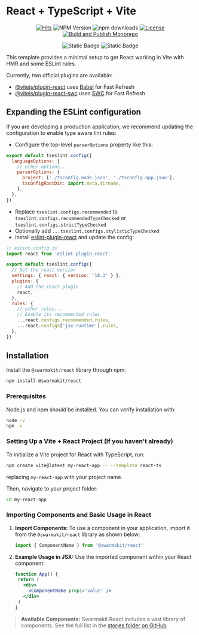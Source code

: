 # React + TypeScript + Vite

<div style="text-align: center;">

[![Hits](https://hits.seeyoufarm.com/api/count/incr/badge.svg?url=https%3A%2F%2Fgithub.com%2Fswarmauri%2Fswarmakit%2Ftree%2Fmaster%2Flibs%2Freact&count_bg=%2379C83D&title_bg=%23555555&icon=&icon_color=%23E7E7E7&title=hits&edge_flat=false)](https://hits.seeyoufarm.com)
![NPM Version](https://img.shields.io/npm/v/%40swarmakit%2Freact)
![npm downloads](https://img.shields.io/npm/dt/@swarmakit/react.svg)
[![License](https://img.shields.io/badge/License-Apache_2.0-blue.svg)](https://opensource.org/licenses/Apache-2.0)
[![Build and Publish Monorepo](https://github.com/swarmauri/swarmakit/actions/workflows/publish.yml/badge.svg)](https://github.com/swarmauri/swarmakit/actions/workflows/publish.yml)
</div>

<div style="text-align: center;">

![Static Badge](https://img.shields.io/badge/React-61DBFB?style=for-the-badge&logo=react&labelColor=black)
![Static Badge](https://img.shields.io/badge/TypeScript-1D4ED8?style=for-the-badge&logo=typescript&labelColor=black)
</div>

This template provides a minimal setup to get React working in Vite with HMR and some ESLint rules.

Currently, two official plugins are available:

- [@vitejs/plugin-react](https://github.com/vitejs/vite-plugin-react/blob/main/packages/plugin-react/README.md) uses [Babel](https://babeljs.io/) for Fast Refresh
- [@vitejs/plugin-react-swc](https://github.com/vitejs/vite-plugin-react-swc) uses [SWC](https://swc.rs/) for Fast Refresh

## Expanding the ESLint configuration

If you are developing a production application, we recommend updating the configuration to enable type aware lint rules:

- Configure the top-level `parserOptions` property like this:

```js
export default tseslint.config({
  languageOptions: {
    // other options...
    parserOptions: {
      project: ['./tsconfig.node.json', './tsconfig.app.json'],
      tsconfigRootDir: import.meta.dirname,
    },
  },
})
```

- Replace `tseslint.configs.recommended` to `tseslint.configs.recommendedTypeChecked` or `tseslint.configs.strictTypeChecked`
- Optionally add `...tseslint.configs.stylisticTypeChecked`
- Install [eslint-plugin-react](https://github.com/jsx-eslint/eslint-plugin-react) and update the config:

```js
// eslint.config.js
import react from 'eslint-plugin-react'

export default tseslint.config({
  // Set the react version
  settings: { react: { version: '18.3' } },
  plugins: {
    // Add the react plugin
    react,
  },
  rules: {
    // other rules...
    // Enable its recommended rules
    ...react.configs.recommended.rules,
    ...react.configs['jsx-runtime'].rules,
  },
})
```

## Installation

Install the `@swarmakit/react` library through npm:

```bash
npm install @swarmakit/react
```

### Prerequisites

Node.js and npm should be installed. You can verify installation with:

```bash
node -v
npm -v 
````

### Setting Up a Vite + React Project (If you haven't already)

To initialize a Vite project for React with TypeScript, run:

```bash
npm create vite@latest my-react-app -- --template react-ts
```

replacing `my-react-app` with your project name.

Then, navigate to your project folder:

```bash
cd my-react-app
```

### Importing Components and Basic Usage in React

1. **Import Components:** To use a component in your application, import it from the `@swarmakit/react` library as shown below:

    ```javascript
    import { ComponentName } from '@swarmakit/react'
    ```

2. **Example Usage in JSX:** Use the imported component within your React component:

   ```jsx
   function App() {
    return (
      <div>
        <ComponentName prop1='value' />
      </div>
    )
   }
   ```

> **Available Components:** Swarmakit React includes a vast library of components. See the full list in the [stories folder on GitHub](https://github.com/swarmauri/swarmakit/tree/master/libs/react/src/stories).
